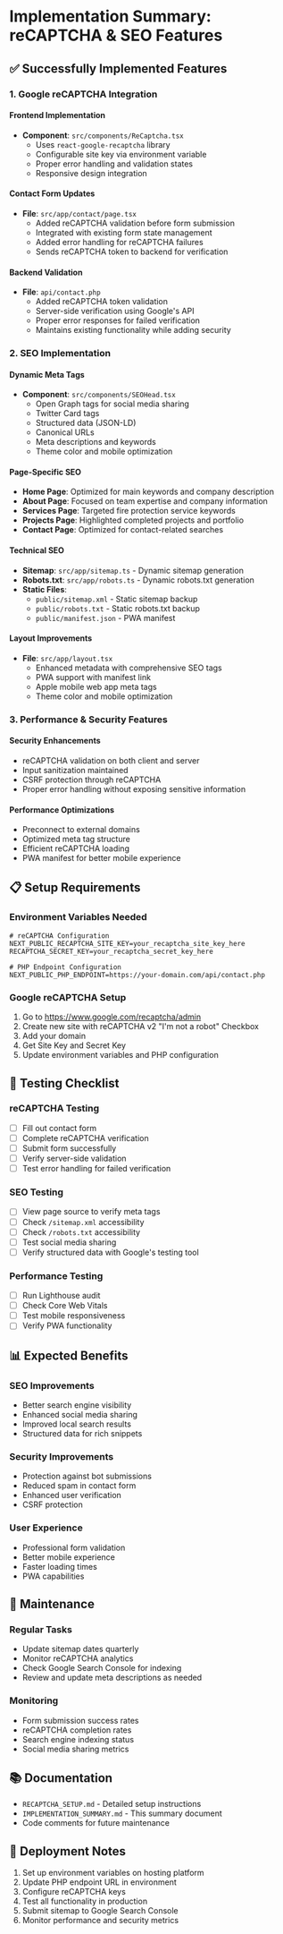# Implementation Summary: reCAPTCHA & SEO Features

## ✅ Successfully Implemented Features

### 1. Google reCAPTCHA Integration

#### Frontend Implementation
- **Component**: `src/components/ReCaptcha.tsx`
  - Uses `react-google-recaptcha` library
  - Configurable site key via environment variable
  - Proper error handling and validation states
  - Responsive design integration

#### Contact Form Updates
- **File**: `src/app/contact/page.tsx`
  - Added reCAPTCHA validation before form submission
  - Integrated with existing form state management
  - Added error handling for reCAPTCHA failures
  - Sends reCAPTCHA token to backend for verification

#### Backend Validation
- **File**: `api/contact.php`
  - Added reCAPTCHA token validation
  - Server-side verification using Google's API
  - Proper error responses for failed verification
  - Maintains existing functionality while adding security

### 2. SEO Implementation

#### Dynamic Meta Tags
- **Component**: `src/components/SEOHead.tsx`
  - Open Graph tags for social media sharing
  - Twitter Card tags
  - Structured data (JSON-LD)
  - Canonical URLs
  - Meta descriptions and keywords
  - Theme color and mobile optimization

#### Page-Specific SEO
- **Home Page**: Optimized for main keywords and company description
- **About Page**: Focused on team expertise and company information
- **Services Page**: Targeted fire protection service keywords
- **Projects Page**: Highlighted completed projects and portfolio
- **Contact Page**: Optimized for contact-related searches

#### Technical SEO
- **Sitemap**: `src/app/sitemap.ts` - Dynamic sitemap generation
- **Robots.txt**: `src/app/robots.ts` - Dynamic robots.txt generation
- **Static Files**: 
  - `public/sitemap.xml` - Static sitemap backup
  - `public/robots.txt` - Static robots.txt backup
  - `public/manifest.json` - PWA manifest

#### Layout Improvements
- **File**: `src/app/layout.tsx`
  - Enhanced metadata with comprehensive SEO tags
  - PWA support with manifest link
  - Apple mobile web app meta tags
  - Theme color and mobile optimization

### 3. Performance & Security Features

#### Security Enhancements
- reCAPTCHA validation on both client and server
- Input sanitization maintained
- CSRF protection through reCAPTCHA
- Proper error handling without exposing sensitive information

#### Performance Optimizations
- Preconnect to external domains
- Optimized meta tag structure
- Efficient reCAPTCHA loading
- PWA manifest for better mobile experience

## 📋 Setup Requirements

### Environment Variables Needed
```env
# reCAPTCHA Configuration
NEXT_PUBLIC_RECAPTCHA_SITE_KEY=your_recaptcha_site_key_here
RECAPTCHA_SECRET_KEY=your_recaptcha_secret_key_here

# PHP Endpoint Configuration
NEXT_PUBLIC_PHP_ENDPOINT=https://your-domain.com/api/contact.php
```

### Google reCAPTCHA Setup
1. Go to https://www.google.com/recaptcha/admin
2. Create new site with reCAPTCHA v2 "I'm not a robot" Checkbox
3. Add your domain
4. Get Site Key and Secret Key
5. Update environment variables and PHP configuration

## 🧪 Testing Checklist

### reCAPTCHA Testing
- [ ] Fill out contact form
- [ ] Complete reCAPTCHA verification
- [ ] Submit form successfully
- [ ] Verify server-side validation
- [ ] Test error handling for failed verification

### SEO Testing
- [ ] View page source to verify meta tags
- [ ] Check `/sitemap.xml` accessibility
- [ ] Check `/robots.txt` accessibility
- [ ] Test social media sharing
- [ ] Verify structured data with Google's testing tool

### Performance Testing
- [ ] Run Lighthouse audit
- [ ] Check Core Web Vitals
- [ ] Test mobile responsiveness
- [ ] Verify PWA functionality

## 📊 Expected Benefits

### SEO Improvements
- Better search engine visibility
- Enhanced social media sharing
- Improved local search results
- Structured data for rich snippets

### Security Improvements
- Protection against bot submissions
- Reduced spam in contact form
- Enhanced user verification
- CSRF protection

### User Experience
- Professional form validation
- Better mobile experience
- Faster loading times
- PWA capabilities

## 🔧 Maintenance

### Regular Tasks
- Update sitemap dates quarterly
- Monitor reCAPTCHA analytics
- Check Google Search Console for indexing
- Review and update meta descriptions as needed

### Monitoring
- Form submission success rates
- reCAPTCHA completion rates
- Search engine indexing status
- Social media sharing metrics

## 📚 Documentation

- `RECAPTCHA_SETUP.md` - Detailed setup instructions
- `IMPLEMENTATION_SUMMARY.md` - This summary document
- Code comments for future maintenance

## 🚀 Deployment Notes

1. Set up environment variables on hosting platform
2. Update PHP endpoint URL in environment
3. Configure reCAPTCHA keys
4. Test all functionality in production
5. Submit sitemap to Google Search Console
6. Monitor performance and security metrics 